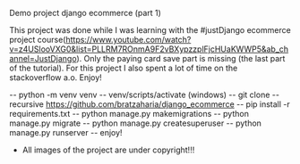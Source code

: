 Demo project django ecommerce (part 1)


This project was done while I was learning with the #justDjango ecommerce project course(https://www.youtube.com/watch?v=z4USlooVXG0&list=PLLRM7ROnmA9F2vBXypzzplFjcHUaKWWP5&ab_channel=JustDjango).
Only the paying card save part is missing (the last part of the tutorial). For this project I also spent
a lot of time on the stackoverflow a.o. Enjoy!

-- python -m venv venv
-- venv/scripts/activate (windows)
-- git clone --recursive https://github.com/bratzaharia/django_ecommerce
-- pip install -r requirements.txt
-- python manage.py makemigrations
-- python manage.py migrate
-- python manage.py createsuperuser
-- python manage.py runserver
-- enjoy!

* All images of the project are under copyright!!!
